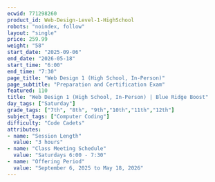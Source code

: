 ```yaml
---
ecwid: 771298260
product_id: Web-Design-Level-1-HighSchool
robots: "noindex, follow"
layout: "single"
price: 259.99
weight: "58"
start_date: "2025-09-06"
end_date: "2026-05-18"
start_time: "6:00"
end_time: "7:30"
page_title: "Web Design 1 (High School, In-Person)"
page_subtitle: "Preparation and Certification Exam"
featured: 110
title: "Web Design 1 (High School, In-Person) | Blue Ridge Boost"
day_tags: ["Saturday"]
grade_tags: ["7th", "8th", "9th","10th","11th","12th"]
subject_tags: ["Computer Coding"]
difficulty: "Code Cadets"
attributes:
- name: "Session Length"
  value: "3 hours"
- name: "Class Meeting Schedule"
  value: "Saturdays 6:00 - 7:30"
- name: "Offering Period"
  value: "September 6, 2025 to May 18, 2026"
---
```

